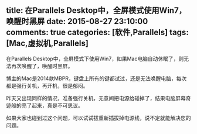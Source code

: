 title: 在Parallels Desktop中，全屏模式使用Win7，唤醒时黑屏
date: 2015-08-27 23:10:00
comments: true
categories: [软件,Parallels]
tags: [Mac,虚拟机,Parallels]
---

在Parallels Desktop中，全屏模式下使用Win7，如果Mac电脑自动休眠了，则无法再次唤醒了，唤醒时黑屏。

博主的Mac是2014款MBPR，键盘上所有的键都试过，还是无法唤醒电脑，每次都是强行关机，再开机，很是郁闷。

昨天又出现同样的情况，准备强行关机，无意间把电源给碰掉了，结果电脑屏幕奇迹般的亮了起来，真是不可思议。

如果大家也碰到过这个问题，可以试试拔重新插拔掉电源线，说不定就能解决您的问题。

<!-- more --> 
